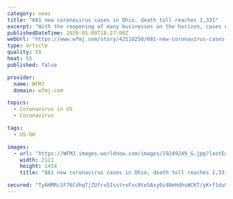 ```yaml
---
category: news
title: "681 new coronavirus cases in Ohio, death toll reaches 1,331"
excerpt: "With the reopening of many businesses on the horizon, cases of the coronavirus continue to rise throughout Ohio. The state reported 22,560 confirmed cases on Saturday. That number increases to 23,697 when using the CDC's expanded definition,"
publishedDateTime: 2020-05-09T18:27:00Z
webUrl: "https://www.wfmj.com/story/42110250/681-new-coronavirus-cases-in-ohio-death-toll-reaches-1331"
type: article
quality: 55
heat: 55
published: false

provider:
  name: WFMJ
  domain: wfmj.com

topics:
  - Coronavirus in US
  - Coronavirus

tags:
  - US-OH

images:
  - url: "https://WFMJ.images.worldnow.com/images/19249249_G.jpg?lastEditedDate=1584625495000"
    width: 2121
    height: 1414
    title: "681 new coronavirus cases in Ohio, death toll reaches 1,331"

secured: "Ty6HMRc1F76CdhqTjZUfrx5Isst+xFsc0te5Axy0i4NeHdhsWCKT/yK+f1du9gnWj+tCuuIsFbrjoZr6nugEUNt5qGOQ+W7wPvbK2WOt2Rhhu14920SGPk9/fWOc/dd/hW19fiPSicq9mLb40vnmin95SzD/vqyJ+sR9bf1aF0/VlFo2vtFgrcXwV/OA3y/i9RHOQ1n8yNNFZGoTkS9Iw5c0Ooij1yV9J0KY/Zpu+uiF9UdbI3WNMNin2b0hq9OKTkBIfKAgeXq38QPN/5LpKZjVXy9J7Zh8u5mkK+/zFaNraWM5mOhzOFujaSkh4de9;X928Pp+pKUUyvqaoW0krfg=="
---
```


